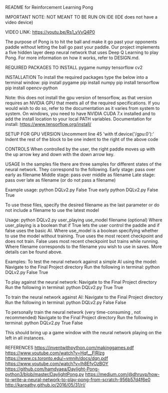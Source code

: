 README for Reinforcement Learning Pong

IMPORTANT NOTE: NOT MEANT TO BE RUN ON IDE (IDE does not have a video device)

VIDEO LINK: https://youtu.be/Rs1_vVvQ4P0

The purpose of Pong is to hit the ball and make it go past your opponents paddle without letting the ball go past your paddle. Our project implements a five hidden layer deep neural network that uses Deep Q Learning to play Pong. For more information on how it works, refer to DESIGN.md.

REQUIRED PACKAGES TO INSTALL
pygame
numpy
tensorflow
cv2

INSTALLATION
To install the required packages type the below into a terminal window:
pip install pygame
pip install numpy
pip install tensorflow
pip install opencv-python

Note: this does not install the gpu version of tensorflow, as that version requires an NVIDIA GPU that meets all of the required specifications. If you would wish to do so, refer to the documentation as it varies from system to system. On windows, you need to have NVIDIA CUDA 7.x installed and to add the install location to your local PATH variables.
Documentation for install: https://www.tensorflow.org/install/


SETUP FOR GPU VERSION
Uncomment line 45 'with tf.device('/gpu:0'):'
Indent the rest of the block to be one indent to the right of the above code


CONTROLS
When controlled by the user, the right paddle moves up with the up arrow key and down with the down arrow key.


USAGE
In the samples file there are three samples for different states of the neural network. They correspond to the following.
Early stage: pass over early as filename
Middle stage: pass over middle as filename
Late stage: pass over late as filename (or do not pass a filename)

Example usage: python DQLv2.py False True early
			   python DQLv2.py False True

To use these files, specify the desired filename as the last parameter or do not include a filename to use the latest model

Usage: python DQLv2.py user_playing use_model filename (optional)
	Where user_playing is a boolean that if True lets the user control the paddle and if false uses the basic AI.
	Where use_model is a boolean specifying whether to use the model without training. True uses the most recent checkpoint and does not train. False uses most recent checkpoint but trains while running.
	Where filename corresponds to the filename you wish to use in saves. More details can be found above.

Examples:
To test the neural network against a simple AI using the model:
Navigate to the Final Project directory
Run the following in terminal: python DQLv2.py False True

To play against the neural network:
Navigate to the Final Project directory
Run the following in terminal: python DQLv2.py True True

To train the neural network against AI:
Navigate to the Final Project directory
Run the following in terminal: python DQLv2.py False False

To personally train the neural network (very time-consuming , not recommended)
Navigate to the Final Project directory
Run the following in terminal: python DQLv2.py True False

This should bring up a game window with the neural network playing on the left in all instances.


REFERENCES
https://inventwithpython.com/makinggames.pdf
https://www.youtube.com/watch?v=Hqf__FlRlzg
https://www.cs.toronto.edu/~vmnih/docs/dqn.pdf
https://www.youtube.com/watch?v=Ih8EfvOzBOY
https://github.com/hamdyaea/Daylight-Pong-python3/blob/master/DaylightPong.py
https://medium.com/@dhruvp/how-to-write-a-neural-network-to-play-pong-from-scratch-956b57d4f6e0
http://karpathy.github.io/2016/05/31/rl/

